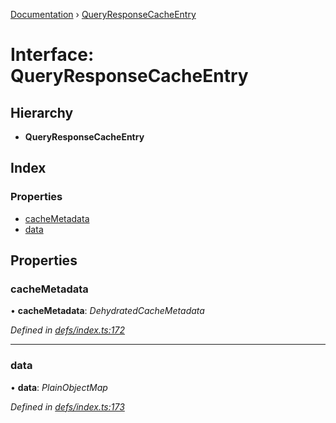 [Documentation](../README.md) › [QueryResponseCacheEntry](queryresponsecacheentry.md)

# Interface: QueryResponseCacheEntry

## Hierarchy

* **QueryResponseCacheEntry**

## Index

### Properties

* [cacheMetadata](queryresponsecacheentry.md#cachemetadata)
* [data](queryresponsecacheentry.md#data)

## Properties

###  cacheMetadata

• **cacheMetadata**: *DehydratedCacheMetadata*

*Defined in [defs/index.ts:172](https://github.com/badbatch/graphql-box/blob/e7c44e1/packages/cache-manager/src/defs/index.ts#L172)*

___

###  data

• **data**: *PlainObjectMap*

*Defined in [defs/index.ts:173](https://github.com/badbatch/graphql-box/blob/e7c44e1/packages/cache-manager/src/defs/index.ts#L173)*

